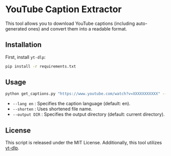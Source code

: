 # YouTube Caption Extractor

This tool allows you to download YouTube captions (including auto-generated ones) and convert them into a readable format.

## Installation

First, install `yt-dlp`:

```sh
pip install -r requirements.txt
```

## Usage

```sh
python get_captions.py "https://www.youtube.com/watch?v=XXXXXXXXXXX" --lang en --shorten --output captions/
```

- `--lang en` : Specifies the caption language (default: en).
- `--shorten` : Uses shortened file name.
- `--output DIR` : Specifies the output directory (default: current directory).

## License

This script is released under the MIT License.
Additionally, this tool utilizes [yt-dlp](https://github.com/yt-dlp/yt-dlp).
